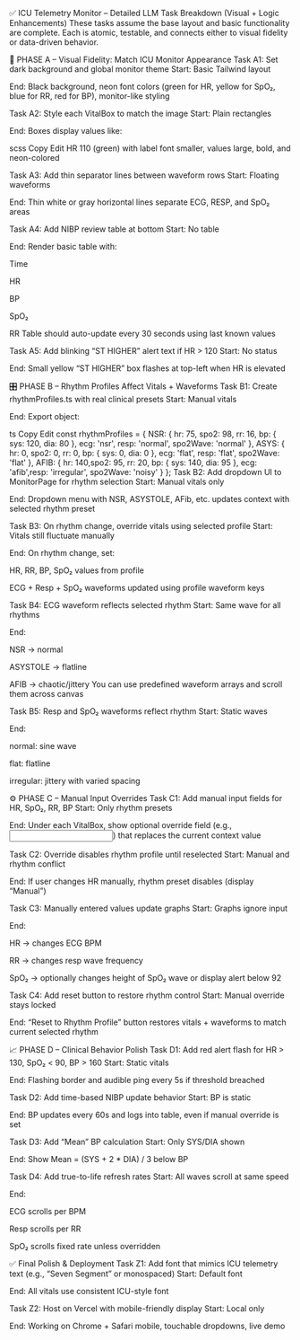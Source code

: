 ✅ ICU Telemetry Monitor – Detailed LLM Task Breakdown (Visual + Logic Enhancements)
These tasks assume the base layout and basic functionality are complete. Each is atomic, testable, and connects either to visual fidelity or data-driven behavior.

🎨 PHASE A – Visual Fidelity: Match ICU Monitor Appearance
Task A1: Set dark background and global monitor theme
Start: Basic Tailwind layout

End: Black background, neon font colors (green for HR, yellow for SpO₂, blue for RR, red for BP), monitor-like styling

Task A2: Style each VitalBox to match the image
Start: Plain rectangles

End: Boxes display values like:

scss
Copy
Edit
HR
110
(green)
with label font smaller, values large, bold, and neon-colored

Task A3: Add thin separator lines between waveform rows
Start: Floating waveforms

End: Thin white or gray horizontal lines separate ECG, RESP, and SpO₂ areas

Task A4: Add NIBP review table at bottom
Start: No table

End: Render basic table with:

Time

HR

BP

SpO₂

RR
Table should auto-update every 30 seconds using last known values

Task A5: Add blinking “ST HIGHER” alert text if HR > 120
Start: No status

End: Small yellow “ST HIGHER” box flashes at top-left when HR is elevated

🎛️ PHASE B – Rhythm Profiles Affect Vitals + Waveforms
Task B1: Create rhythmProfiles.ts with real clinical presets
Start: Manual vitals

End: Export object:

ts
Copy
Edit
const rhythmProfiles = {
  NSR:    { hr: 75, spo2: 98, rr: 16, bp: { sys: 120, dia: 80 }, ecg: 'nsr', resp: 'normal', spo2Wave: 'normal' },
  ASYS:   { hr: 0,  spo2: 0,  rr: 0,  bp: { sys: 0,   dia: 0  }, ecg: 'flat', resp: 'flat',  spo2Wave: 'flat'  },
  AFIB:   { hr: 140,spo2: 95, rr: 20, bp: { sys: 140, dia: 95 }, ecg: 'afib',resp: 'irregular', spo2Wave: 'noisy' }
};
Task B2: Add dropdown UI to MonitorPage for rhythm selection
Start: Manual vitals only

End: Dropdown menu with NSR, ASYSTOLE, AFib, etc. updates context with selected rhythm preset

Task B3: On rhythm change, override vitals using selected profile
Start: Vitals still fluctuate manually

End: On rhythm change, set:

HR, RR, BP, SpO₂ values from profile

ECG + Resp + SpO₂ waveforms updated using profile waveform keys

Task B4: ECG waveform reflects selected rhythm
Start: Same wave for all rhythms

End:

NSR → normal

ASYSTOLE → flatline

AFIB → chaotic/jittery
You can use predefined waveform arrays and scroll them across canvas

Task B5: Resp and SpO₂ waveforms reflect rhythm
Start: Static waves

End:

normal: sine wave

flat: flatline

irregular: jittery with varied spacing

⚙️ PHASE C – Manual Input Overrides
Task C1: Add manual input fields for HR, SpO₂, RR, BP
Start: Only rhythm presets

End: Under each VitalBox, show optional override field (e.g., <input type="number" />) that replaces the current context value

Task C2: Override disables rhythm profile until reselected
Start: Manual and rhythm conflict

End: If user changes HR manually, rhythm preset disables (display “Manual”)

Task C3: Manually entered values update graphs
Start: Graphs ignore input

End:

HR → changes ECG BPM

RR → changes resp wave frequency

SpO₂ → optionally changes height of SpO₂ wave or display alert below 92

Task C4: Add reset button to restore rhythm control
Start: Manual override stays locked

End: “Reset to Rhythm Profile” button restores vitals + waveforms to match current selected rhythm

📈 PHASE D – Clinical Behavior Polish
Task D1: Add red alert flash for HR > 130, SpO₂ < 90, BP > 160
Start: Static vitals

End: Flashing border and audible ping every 5s if threshold breached

Task D2: Add time-based NIBP update behavior
Start: BP is static

End: BP updates every 60s and logs into table, even if manual override is set

Task D3: Add “Mean” BP calculation
Start: Only SYS/DIA shown

End: Show Mean = (SYS + 2 * DIA) / 3 below BP

Task D4: Add true-to-life refresh rates
Start: All waves scroll at same speed

End:

ECG scrolls per BPM

Resp scrolls per RR

SpO₂ scrolls fixed rate unless overridden

✅ Final Polish & Deployment
Task Z1: Add font that mimics ICU telemetry text (e.g., “Seven Segment” or monospaced)
Start: Default font

End: All vitals use consistent ICU-style font

Task Z2: Host on Vercel with mobile-friendly display
Start: Local only

End: Working on Chrome + Safari mobile, touchable dropdowns, live demo